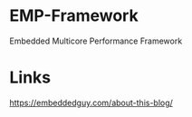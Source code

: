 # EMP-Framework
Embedded Multicore Performance Framework

# Links
https://embeddedguy.com/about-this-blog/
